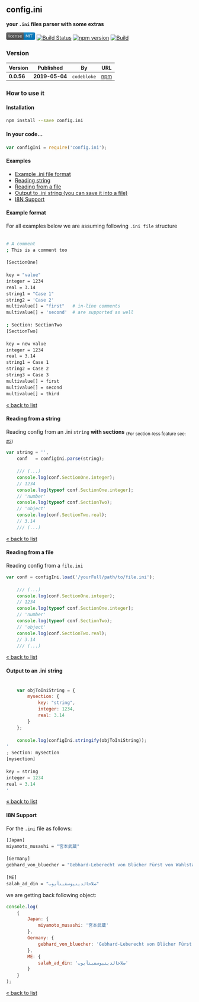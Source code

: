 config.ini
---

**your `.ini` files parser with some extras**


[![MIT License](https://raw.githubusercontent.com/martinswiderski/config.ini/master/mit-license.png)](LICENSE) [![Build Status](https://travis-ci.org/martinswiderski/config.ini.svg?branch=master)](https://travis-ci.org/martinswiderski/config.ini) [![npm version](https://badge.fury.io/js/config.ini.svg)](https://www.npmjs.com/package/config.ini) [![Build](https://ci.appveyor.com/api/projects/status/github/martinswiderski/config.ini?branch=master&svg=true&pendingText=Windows%20...&failingText=Windows%20failed&passingText=Windows%20OK)](https://ci.appveyor.com/project/martinswiderski/config-ini)


### Version

Version|Published|By|URL
--- | --- | --- | ---
**0.0.56** | **2019-05-04** | `codebloke` | [npm](https://www.npmjs.com/package/config.ini)

### How to use it

#### Installation

```bash
npm install --save config.ini
```
#### In your code...

```javascript 1.8
var configIni = require('config.ini');
```

#### <a name="examples"></a>Examples

 * [Example .ini file format](#ini)
 * [Reading string](#string)
 * [Reading from a file](#file)
 * [Output to .ini string (you can save it into a file)](#output)
 * [I8N Support](#i8n)


#### <a name="ini"></a>Example format

For all examples below we are assuming following `.ini file` structure

```bash

# A comment
; This is a comment too 

[SectionOne]

key = "value"
integer = 1234
real = 3.14
string1 = "Case 1"
string2 = 'Case 2'
multivalue[] = "first"   # in-line comments
multivalue[] = 'second'  # are supported as well

; Section: SectionTwo
[SectionTwo]

key = new value
integer = 1234
real = 3.14
string1 = Case 1
string2 = Case 2
string3 = Case 3
multivalue[] = first
multivalue[] = second
multivalue[] = third

```
[&laquo; back to list](#examples)


#### <a name="string"></a>Reading from a string

Reading config from an .ini `string` **with sections** <sub>(For section-less feature see: [#2](https://github.com/martinswiderski/config.ini/issues/2))</sub>

```javascript 1.8
var string = '',
    conf   = configIni.parse(string);

    /// (...)
    console.log(conf.SectionOne.integer);
    // 1234
    console.log(typeof conf.SectionOne.integer);
    // 'number'
    console.log(typeof conf.SectionTwo);
    // 'object'
    console.log(conf.SectionTwo.real);
    // 3.14
    /// (...)
```
[&laquo; back to list](#examples)

#### <a name="file"></a>Reading from a file

Reading config from a `file.ini`

```javascript 1.8
var conf = configIni.load('/yourFull/path/to/file.ini');

    /// (...)
    console.log(conf.SectionOne.integer);
    // 1234
    console.log(typeof conf.SectionOne.integer);
    // 'number'
    console.log(typeof conf.SectionTwo);
    // 'object'
    console.log(conf.SectionTwo.real);
    // 3.14
    /// (...)
```

[&laquo; back to list](#examples)

#### <a name="output"></a>Output to an .ini string

```javascript 1.8

    var objToIniString = {
        mysection: {
            key: "string",
            integer: 1234,
            real: 3.14
        }
    };

    console.log(configIni.stringify(objToIniString));
'
; Section: mysection
[mysection]

key = string
integer = 1234
real = 3.14
'

```

[&laquo; back to list](#examples)

#### <a name="i8n"></a>I8N Support

For the `.ini` file as follows:

```bash
[Japan]
miyamoto_musashi = "宮本武蔵"

[Germany]
gebhard_von_bluecher = "Gebhard-Leberecht von Blücher Fürst von Wahlstatt"

[ME]
salah_ad_din = "صلاحالدينيوسفبنأيوب"
```

we are getting back following object:

```javascript 1.8
console.log(
    {
        Japan: {
            miyamoto_musashi: '宮本武蔵'
        },
        Germany: {
            gebhard_von_bluecher: 'Gebhard-Leberecht von Blücher Fürst von Wahlstatt'
        },
        ME: {
            salah_ad_din: 'صلاحالدينيوسفبنأيوب'
        }
    }
);
```

[&laquo; back to list](#examples)

